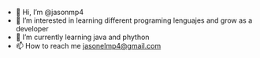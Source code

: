 - 👋 Hi, I’m @jasonmp4
- 👀 I’m interested in learning different programing lenguajes and grow as a developer 
- 🌱 I’m currently learning java and phython 
- 📫 How to reach me jasonelmp4@gmail.com

<!---
jasonmp4/jasonmp4 is a ✨ special ✨ repository because its `README.md` (this file) appears on your GitHub profile.
You can click the Preview link to take a look at your changes.
--->
